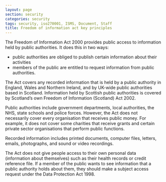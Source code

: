 ```yaml
---
layout: page
section: security
categories: security
tags: security, iso270001, ISMS, Document, Staff
title: Freedom of information act key principles
---
```


The Freedom of Information Act 2000 provides public access to information held by public authorities.
It does this in two ways:

* public authorities are obliged to publish certain information about their activities
* members of the public are entitled to request information from public authorities.

The Act covers any recorded information that is held by a public authority in England, Wales and Northern Ireland, and by UK-wide public authorities based in Scotland. Information held by Scottish public authorities is covered by Scotland’s own Freedom of Information (Scotland) Act 2002.

Public authorities include government departments, local authorities, the NHS, state schools and police forces. However, the Act does not necessarily cover every organisation that receives public money. For example, it does not cover some charities that receive grants and certain private sector organisations that perform public functions.

Recorded information includes printed documents, computer files, letters, emails, photographs, and sound or video recordings.

The Act does not give people access to their own personal data (information about themselves) such as their health records or credit reference file. If a member of the public wants to see information that a public authority holds about them, they should make a subject access request under the Data Protection Act 1998.

